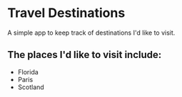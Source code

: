 # Travel Destinations

A simple app to keep track of destinations I'd like to visit.

## The places I'd like to visit include:
- Florida
- Paris
- Scotland
